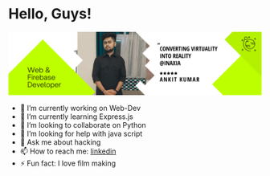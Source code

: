 
# Hello, Guys! <img src="https://raw.githubusercontent.com/MartinHeinz/MartinHeinz/master/wave.gif" height="30px"  width="5px">
![](2.png)


- 🔭 I’m currently working on Web-Dev
- 🌱 I’m currently learning Express.js
- 👯 I’m looking to collaborate on Python
- 🤔 I’m looking for help with java script
- 💬 Ask me about hacking
- 📫 How to reach me: [linkedin](www.linkedin.com/in/ankitkumarvaid)
- ⚡ Fun fact: I love film making 
